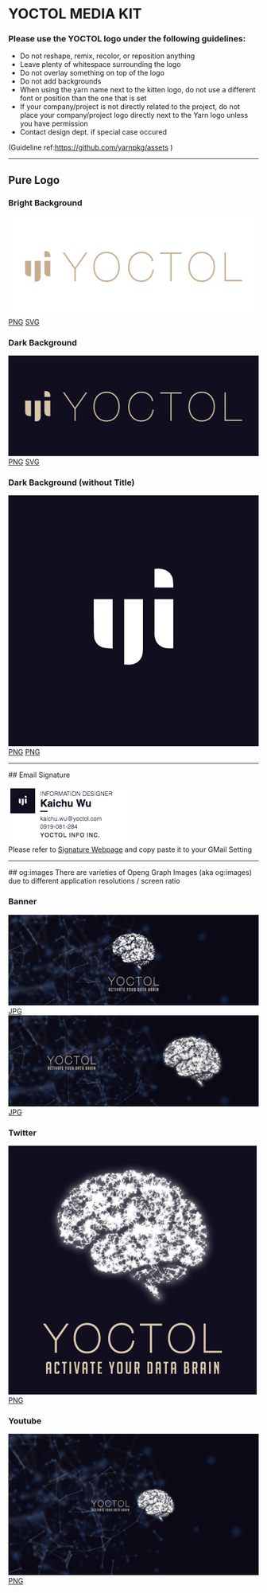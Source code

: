 # YOCTOL MEDIA KIT
### Please use the YOCTOL logo under the following guidelines:

- Do not reshape, remix, recolor, or reposition anything
- Leave plenty of whitespace surrounding the logo
- Do not overlay something on top of the logo
- Do not add backgrounds
- When using the yarn name next to the kitten logo, do not use a different font or position than the one that is set
- If your company/project is not directly related to the project, do not place your company/project logo directly next to the Yarn logo unless you have permission
- Contact design dept. if special case occured

(Guideline ref:https://github.com/yarnpkg/assets )


<hr />

## Pure Logo
### Bright Background
![](https://github.com/Yoctol/assets/blob/master/Yoctol_Logo__BrightBg.png)
[PNG](https://github.com/Yoctol/assets/blob/master/Yoctol_Logo__BrightBg.png)
[SVG](https://github.com/Yoctol/assets/blob/master/Yoctol_Logo__BrightBg.svg)

### Dark Background
![](https://github.com/Yoctol/assets/blob/master/Yoctol_Logo__DarkBg.png)
[PNG](https://github.com/Yoctol/assets/blob/master/Yoctol_Logo__DarkBg.png)
[SVG](https://github.com/Yoctol/assets/blob/master/Yoctol_Logo__DarkBg.svg)

### Dark Background (without Title)
![](https://github.com/Yoctol/assets/blob/master/LogoOnly.png)
[PNG](https://github.com/Yoctol/assets/blob/master/LogoOnly.png)
[PNG](https://github.com/Yoctol/assets/blob/master/LogoOnly.svg)



<hr />
## Email Signature

![](https://github.com/Yoctol/assets/blob/master/Signature_Snapshot.png)
<br />
Please refer to [Signature Webpage](https://dl.dropboxusercontent.com/u/19373021/YOCTOL/testing%20pool/signature_03.html)
and copy paste it to your GMail Setting

<hr />
## og:images
There are varieties of Openg Graph Images (aka og:images) due to different application resolutions / screen ratio

### Banner
![](https://github.com/Yoctol/assets/blob/master/og_image_Banner.jpg)
[JPG](https://github.com/Yoctol/assets/blob/master/og_image_Banner.jpg)
<br />
![](https://github.com/Yoctol/assets/blob/master/og_images_Banner2.jpg)
[JPG](https://github.com/Yoctol/assets/blob/master/og_images_Banner2.jpg)

### Twitter
![](https://github.com/Yoctol/assets/blob/master/og_image_Square.png)
[PNG](https://github.com/Yoctol/assets/blob/master/og_image_Square.png)

### Youtube
![](https://github.com/Yoctol/assets/blob/master/og_images_Youtube.png)
[PNG](https://github.com/Yoctol/assets/blob/master/og_images_Youtube.png)
